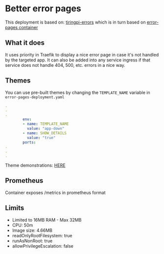 # Better error pages

This deployment is based on: [tiringpi-errors](https://gitlab.com/vstrycek/turingpi-error-pages) which is in turn based on [error-pages container](https://github.com/tarampampam/error-pages)

## What it does
It uses priority in Traefik to display a nice error page in case it's not handled by the targeted app. It can also be added into any service ingress if that service does not handle 404, 500, etc. errors in a nice way.

## Themes

You can use pre-built themes by changing the `TEMPLATE_NAME` variable in  `error-pages-deployment.yaml` 

```yaml
.
.
.
        env:
        - name: TEMPLATE_NAME
          value: "app-down"
        - name: SHOW_DETAILS
          value: "true"
        ports:
.
.
.
```

Theme demonstrations: [HERE](https://tarampampam.github.io/error-pages/)

## Prometheus

Container exposes /metrics in prometheus format

## Limits

- Limited to 16MB RAM - Max 32MB
- CPU: 50m
- Image size: 4.66MB
- readOnlyRootFilesystem: true
- runAsNonRoot: true
- allowPrivilegeEscalation: false

